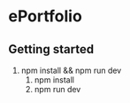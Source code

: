 # ePortfolio

## Getting started

1. npm install && npm run dev
   1. npm install
   2. npm run dev
